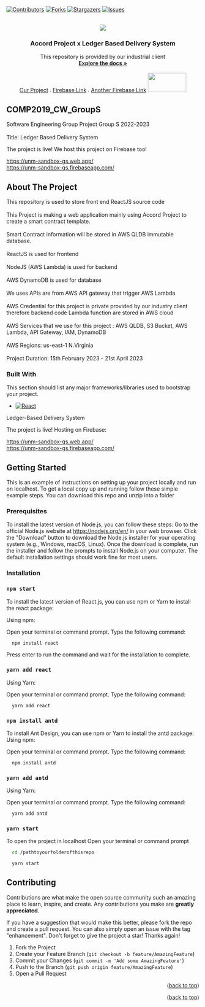 [![Contributors][contributors-shield]][contributors-url]
[![Forks][forks-shield]][forks-url]
[![Stargazers][stars-shield]][stars-url]
[![Issues][issues-shield]][issues-url]

<!-- PROJECT LOGO -->
<br />
<div align="center">
  <a href="https://github.com/pinetoplabs/unmc-group-s-codebase">
    <img src="https://avatars.githubusercontent.com/u/29445438?s=280&v=4" >
    
   
    
  </a>

  <h3 align="center">Accord Project x Ledger Based Delivery System</h3>
 
  

    
  </a>
  <p align="center">
    This repository is provided by our industrial client
    <br />
    <a href="https://github.com/pinetoplabs/unmc-group-s-codebase"><strong>Explore the docs »</strong></a>
    <br />
    <br />
    <a href="https://github.com/pinetoplabs/unmc-group-s-codebase">Our Project</a> 
    .
    <a href="https://unm-sandbox-gs.web.app/">Firebase Link</a> 
    .
    <a href="https://unm-sandbox-gs.firebaseapp.com/">Another Firebase Link</a>
  <img src="https://user-images.githubusercontent.com/80567028/233585090-1ce90d7a-ef9c-4713-b949-d3167f45a301.png" width="100" height="50" >
    
    
    
    
   
  </p>
</div>

## COMP2019_CW_GroupS
Software Engineering Group Project Group S 2022-2023 \
\
Title: Ledger Based Delivery System 

The project is live! We host this project on Firebase too! 

https://unm-sandbox-gs.web.app/ \
https://unm-sandbox-gs.firebaseapp.com/

## About The Project
This repository is used to store front end ReactJS source code \
\
This Project is making a web application mainly using Accord Project to create a smart contract template. \
\
Smart Contract information will be stored in AWS QLDB immutable database. \
\
ReactJS is used for frontend \
\
NodeJS (AWS Lambda) is used for backend \
\
AWS DynamoDB is used for database \
\
We uses APIs are from AWS API gateway that trigger AWS Lambda  \
\
AWS Credential for this project is private provided by our industry client therefore backend code Lambda function are stored in AWS cloud  \
\
AWS Services that we use for this project : AWS QLDB, S3 Bucket, AWS Lambda, API Gateway, IAM, DynamoDB \
\
AWS Regions: us-east-1 N.Virginia \
\
Project Duration: 15th February 2023 - 21st April 2023


### Built With

This section should list any major frameworks/libraries used to bootstrap your project. 


* [![React][React.js]][React-url]

Ledger-Based Delivery System

The project is live! Hosting on Firebase: 

https://unm-sandbox-gs.web.app/ \
https://unm-sandbox-gs.firebaseapp.com/

<!-- GETTING STARTED -->
## Getting Started

This is an example of instructions on setting up your project locally and run on localhost.
To get a local copy up and running follow these simple example steps.
You can download this repo and unzip into a folder

### Prerequisites

To install the latest version of Node.js, you can follow these steps:
Go to the official Node.js website at https://nodejs.org/en/ in your web browser.
Click the "Download" button to download the Node.js installer for your operating system (e.g., Windows, macOS, Linux).
Once the download is complete, run the installer and follow the prompts to install Node.js on your computer. The default installation settings should work fine for most users.

### Installation

### `npm start`

To install the latest version of React.js, you can use npm or Yarn to install the react package:

Using npm:

Open your terminal or command prompt.
Type the following command: 
```sh
  npm install react
  ```
Press enter to run the command and wait for the installation to complete.


### `yarn add react`
Using Yarn:

Open your terminal or command prompt.
Type the following command: 
```sh
  yarn add react
  ```




### `npm install antd`
To install Ant Design, you can use npm or Yarn to install the antd package:
Using npm:

Open your terminal or command prompt.
Type the following command: 
```sh
  npm install antd
  ```



### `yarn add antd`
Using Yarn:

Open your terminal or command prompt.
Type the following command: 
```sh
  yarn add antd
  ```



### `yarn start`

To open the project in localhost
Open your terminal or command prompt
```sh
  cd /pathtoyourfolderofthisrepo
  ```

```sh
  yarn start
  ```
  
  


## Contributing

Contributions are what make the open source community such an amazing place to learn, inspire, and create. Any contributions you make are **greatly appreciated**.

If you have a suggestion that would make this better, please fork the repo and create a pull request. You can also simply open an issue with the tag "enhancement".
Don't forget to give the project a star! Thanks again!

1. Fork the Project
2. Create your Feature Branch (`git checkout -b feature/AmazingFeature`)
3. Commit your Changes (`git commit -m 'Add some AmazingFeature'`)
4. Push to the Branch (`git push origin feature/AmazingFeature`)
5. Open a Pull Request

<p align="right">(<a href="#readme-top">back to top</a>)</p>






<p align="right">(<a href="#readme-top">back to top</a>)</p>

<!-- MARKDOWN LINKS & IMAGES -->
<!-- https://www.markdownguide.org/basic-syntax/#reference-style-links -->
[contributors-shield]: https://img.shields.io/github/contributors/pinetoplabs/unmc-group-s-codebase.svg?style=for-the-badge
[contributors-url]: https://github.com/pinetoplabs/unmc-group-s-codebase/graphs/contributors
[forks-shield]: https://img.shields.io/github/forks/pinetoplabs/unmc-group-s-codebase.svg?style=for-the-badge
[forks-url]: https://github.com/pinetoplabs/unmc-group-s-codebase/network/members
[stars-shield]: https://img.shields.io/github/stars/pinetoplabs/unmc-group-s-codebase.svg?style=for-the-badge
[stars-url]: https://github.com/pinetoplabs/unmc-group-s-codebase/stargazers
[issues-shield]: https://img.shields.io/github/issues/pinetoplabs/unmc-group-s-codebase.svg?style=for-the-badge
[issues-url]: https://github.com/pinetoplabs/unmc-group-s-codebase/issues


[product-screenshot]: images/screenshot.png
[Next.js]: https://img.shields.io/badge/next.js-000000?style=for-the-badge&logo=nextdotjs&logoColor=white
[Next-url]: https://nextjs.org/
[React.js]: https://img.shields.io/badge/React-20232A?style=for-the-badge&logo=react&logoColor=61DAFB
[React-url]: https://reactjs.org/
[Vue.js]: https://img.shields.io/badge/Vue.js-35495E?style=for-the-badge&logo=vuedotjs&logoColor=4FC08D
[Vue-url]: https://vuejs.org/
[Angular.io]: https://img.shields.io/badge/Angular-DD0031?style=for-the-badge&logo=angular&logoColor=white
[Angular-url]: https://angular.io/
[Svelte.dev]: https://img.shields.io/badge/Svelte-4A4A55?style=for-the-badge&logo=svelte&logoColor=FF3E00
[Svelte-url]: https://svelte.dev/
[Laravel.com]: https://img.shields.io/badge/Laravel-FF2D20?style=for-the-badge&logo=laravel&logoColor=white
[Laravel-url]: https://laravel.com
[Bootstrap.com]: https://img.shields.io/badge/Bootstrap-563D7C?style=for-the-badge&logo=bootstrap&logoColor=white
[Bootstrap-url]: https://getbootstrap.com
[JQuery.com]: https://img.shields.io/badge/jQuery-0769AD?style=for-the-badge&logo=jquery&logoColor=white
[JQuery-url]: https://jquery.com 

    

